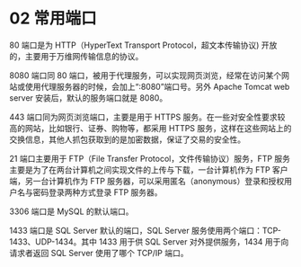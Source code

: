 # 02 常用端口

80 端口是为 HTTP（HyperText Transport Protocol，超文本传输协议\) 开放的，主要用于万维网传输信息的协议。

8080 端口同 80 端口，被用于代理服务，可以实现网页浏览，经常在访问某个网站或使用代理服务器的时候，会加上“:8080”端口号。另外 Apache Tomcat web server 安装后，默认的服务端口就是 8080。

443 端口同为网页浏览端口，主要是用于 HTTPS 服务。在一些对安全性要求较高的网站，比如银行、证券、购物等，都采用 HTTPS 服务，这样在这些网站上的交换信息，其他人抓包获取到的是加密数据，保证了交易的安全性。

21 端口主要用于 FTP（File Transfer Protocol，文件传输协议）服务，FTP 服务主要是为了在两台计算机之间实现文件的上传与下载，一台计算机作为 FTP 客户端，另一台计算机作为 FTP 服务器，可以采用匿名（anonymous）登录和授权用户名与密码登录两种方式登录 FTP 服务器。

3306 端口是 MySQL 的默认端口。

1433 端口是 SQL Server 默认的端口，SQL Server 服务使用两个端口：TCP-1433、UDP-1434。其中 1433 用于供 SQL Server 对外提供服务，1434 用于向请求者返回 SQL Server 使用了哪个 TCP/IP 端口。

